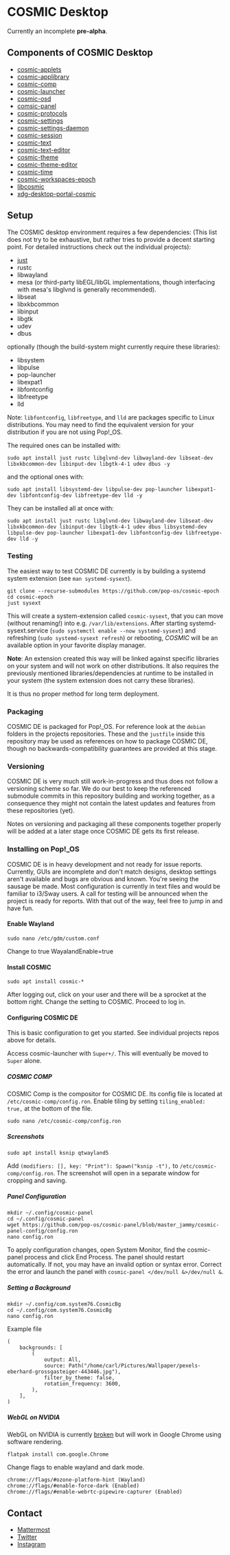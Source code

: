 # COSMIC Desktop

Currently an incomplete **pre-alpha**.

## Components of COSMIC Desktop
* [cosmic-applets](https://github.com/pop-os/cosmic-applets)
* [cosmic-applibrary](https://github.com/pop-os/cosmic-applibrary)
* [cosmic-comp](https://github.com/pop-os/cosmic-comp)
* [cosmic-launcher](https://github.com/pop-os/cosmic-launcher)
* [cosmic-osd](https://github.com/pop-os/cosmic-osd)
* [comsic-panel](https://github.com/pop-os/cosmic-panel)
* [cosmic-protocols](https://github.com/pop-os/cosmic-protocols)
* [cosmic-settings](https://github.com/pop-os/cosmic-settings)
* [cosmic-settings-daemon](https://github.com/pop-os/cosmic-settings-daemon)
* [cosmic-session](https://github.com/pop-os/cosmic-session)
* [cosmic-text](https://github.com/pop-os/cosmic-text)
* [cosmic-text-editor](https://github.com/pop-os/cosmic-text-editor)
* [cosmic-theme](https://github.com/pop-os/cosmic-theme)
* [cosmic-theme-editor](https://github.com/pop-os/cosmic-theme-editor)
* [cosmic-time](https://github.com/pop-os/cosmic-time)
* [cosmic-workspaces-epoch](https://github.com/pop-os/cosmic-workspaces-epoch)
* [libcosmic](https://github.com/pop-os/libcosmic)
* [xdg-desktop-portal-cosmic](https://github.com/pop-os/xdg-desktop-portal-cosmic)

## Setup

The COSMIC desktop environment requires a few dependencies:
(This list does not try to be exhaustive, but rather tries to provide a decent starting point. For detailed instructions check out the individual projects):

- [just](https://github.com/casey/just)
- rustc
- libwayland
- mesa (or third-party libEGL/libGL implementations, though interfacing with mesa's libglvnd is generally recommended).
- libseat
- libxkbcommon
- libinput
- libgtk
- udev
- dbus

optionally (though the build-system might currently require these libraries):
- libsystem
- libpulse
- pop-launcher
- libexpat1
- libfontconfig
- libfreetype
- lld

Note: `libfontconfig`, `libfreetype`, and `lld` are packages specific to Linux distributions. You may need to find the equivalent version for your distribution if you are not using Pop!_OS.

The required ones can be installed with:
```
sudo apt install just rustc libglvnd-dev libwayland-dev libseat-dev libxkbcommon-dev libinput-dev libgtk-4-1 udev dbus -y
```

and the optional ones with:
```
sudo apt install libsystemd-dev libpulse-dev pop-launcher libexpat1-dev libfontconfig-dev libfreetype-dev lld -y
```

They can be installed all at once with:
```
sudo apt install just rustc libglvnd-dev libwayland-dev libseat-dev libxkbcommon-dev libinput-dev libgtk-4-1 udev dbus libsystemd-dev libpulse-dev pop-launcher libexpat1-dev libfontconfig-dev libfreetype-dev lld -y
```

### Testing

The easiest way to test COSMIC DE currently is by building a systemd system extension (see `man systemd-sysext`).
```
git clone --recurse-submodules https://github.com/pop-os/cosmic-epoch
cd cosmic-epoch
just sysext
```

This will create a system-extension called `cosmic-sysext`, that you can move (without renaming!) into e.g. `/var/lib/extensions`.
After starting systemd-sysext.service (`sudo systemctl enable --now systemd-sysext`) and refreshing (`sudo systemd-sysext refresh`) or rebooting,
*COSMIC* will be an available option in your favorite display manager.

**Note**: An extension created this way will be linked against specific libraries on your system and will not work on other distributions.
It also requires the previously mentioned libraries/dependencies at runtime to be installed in your system (the system extension does not carry these libraries).

It is thus no proper method for long term deployment.

### Packaging

COSMIC DE is packaged for Pop!_OS. For reference look at the `debian` folders in the projects repositories.
These and the `justfile` inside this repository may be used as references on how to package COSMIC DE, though no backwards-compatibility guarantees are provided at this stage.

### Versioning

COSMIC DE is very much still work-in-progress and thus does not follow a versioning scheme so far.
We do our best to keep the referenced submodule commits in this repository building and working together, as a consequence they might not contain the latest updates and features from these repositories (yet).

Notes on versioning and packaging all these components together properly will be added at a later stage once COSMIC DE gets its first release.

### Installing on Pop!_OS
COSMIC DE is in heavy development and not ready for issue reports. Currently, GUIs are incomplete and don't match designs, desktop settings aren't available and bugs are obvious and known. You're seeing the sausage be made. Most configuration is currently in text files and would be familiar to i3/Sway users. A call for testing will be announced when the project is ready for reports. With that out of the way, feel free to jump in and have fun.

#### Enable Wayland
`sudo nano /etc/gdm/custom.conf`

Change to true
WayalandEnable=true

#### Install COSMIC
`sudo apt install cosmic-*`

After logging out, click on your user and there will be a sprocket at the bottom right. Change the setting to COSMIC. Proceed to log in.

#### Configuring COSMIC DE
This is basic configuration to get you started. See individual projects repos above for details.

Access cosmic-launcher with `Super+/`. This will eventually be moved to `Super` alone.

##### COSMIC COMP
COSMIC Comp is the compositor for COSMIC DE. Its config file is located at `/etc/cosmic-comp/config.ron`. Enable tiling by setting `tiling_enabled: true,` at the bottom of the file.

`sudo nano /etc/cosmic-comp/config.ron`

##### Screenshots
`sudo apt install ksnip qtwayland5`

Add `(modifiers: [], key: "Print"): Spawn("ksnip -t"),` to `/etc/cosmic-comp/config.ron`. The screenshot will open in a separate window for cropping and saving.

##### Panel Configuration
```shell
mkdir ~/.config/cosmic-panel
cd ~/.config/cosmic-panel
wget https://github.com/pop-os/cosmic-panel/blob/master_jammy/cosmic-panel-config/config.ron
nano config.ron
```
To apply configuration changes, open System Monitor, find the cosmic-panel process and click End Process. The panel should restart automatically. If not, you may have an invalid option or syntax error. Correct the error and launch the panel with `cosmic-panel </dev/null &>/dev/null &`.

##### Setting a Background
```shell
mkdir ~/.config/com.system76.CosmicBg
cd ~/.config/com.system76.CosmicBg
nano config.ron
```

Example file
```
(
    backgrounds: [
        (
            output: All,
            source: Path("/home/carl/Pictures/Wallpaper/pexels-eberhard-grossgasteiger-443446.jpg"),
            filter_by_theme: false,
            rotation_frequency: 3600,
        ),
    ],
)
```

##### WebGL on NVIDIA
WebGL on NVIDIA is currently [broken](https://github.com/pop-os/cosmic-comp/issues/84) but will work in Google Chrome using software rendering.

`flatpak install com.google.Chrome`

Change flags to enable wayland and dark mode.
```
chrome://flags/#ozone-platform-hint (Wayland)
chrome://flags/#enable-force-dark (Enabled)
chrome://flags/#enable-webrtc-pipewire-capturer (Enabled)
```

## Contact
- [Mattermost](https://chat.pop-os.org/)
- [Twitter](https://twitter.com/pop_os_official)
- [Instagram](https://www.instagram.com/pop_os_official/)
